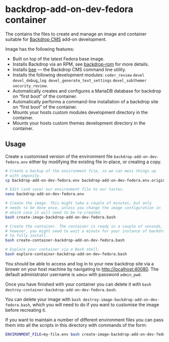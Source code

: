 # backdrop-add-on-dev-fedora container

The contains the files to create and manage an image and container
suitable for [Backdrop CMS](https://backdropcms.org/home "Learn more
about Backdrop CMS.") add-on development.

Image has the following features:

* Built on top of the latest Fedora base image.
* Installs Backdrop via an RPM, see
  [backdrop-rpm](https://github.com/danieljrmay/backdrop-rpm "GitHub
  project page.") for more details.
* Installs [bee](https://github.com/backdrop-contrib/bee "GitHub
  project page.") — the Backdrop CMS command line utility.
* Installs the following development modules: `coder_review`
    `devel` `devel_debug`_`log devel_generate_text_settings`
    `devel_subthemer` `security_review`.
* Automatically creates and configures a MariaDB database for backdrop
    on “first boot” of the container.
* Automatically performs a command-line installation of a backdrop
  site on “first boot” of the container.
* Mounts your hosts custom modules development directory in the
  container.
* Mounts your hosts custom themes development directory in the
  container.

## Usage

Create a customised version of the environment file
`backdrop-add-on-dev-fedora.env` either by modifying the existing file
in-place, or creating a copy.

```sh
# Create a backup of the environment file, so we can mess things up
# with impunity.
cp backdrop-add-on-dev-fedora.env backdrop-add-on-dev-fedora.env.original

# Edit (and save) our environment file to our tastes.
nano backdrop-add-on-dev-fedora.env

# Create the image. This might take a couple of minutes, but only
# needs to be done once, unless you change the image configuration in
# which case it will need to be re-created.
bash create-image-backdrop-add-on-dev-fedora.bash

# Create the container. The container is ready in a couple of seconds,
# however, you might need to wait a minute for your instance of backdrop
# to fully install.
bash create-container-backdrop-add-on-dev-fedora.bash

# Explore your container via a Bash shell.
bash explore-container-backdrop-add-on-dev-fedora.bash
```

You should be able to access and log in to your new backdrop site via
a brower on your host machine by navigating to
<http://localhost:40080>. The default administrator username is
`admin` with password `admin_pwd`.

Once you have finished with your container you can delete it with
`bash destroy-container-backdrop-add-on-dev-fedora.bash`.

You can delete your image with `bash
destroy-image-backdrop-add-on-dev-fedora.bash`, which you will need to
do if you want to customise the image before recreating it.

If you want to maintain a number of different environment files you
can pass them into all the scripts in this directory with commands of
the form:

```sh
ENVIRONMENT_FILE=my-file.env bash create-image-backdrop-add-on-dev-fedora.bash
```
